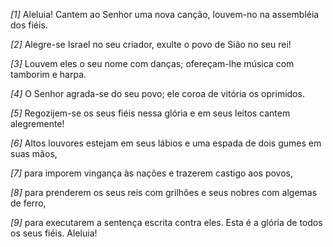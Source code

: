 *[1]* Aleluia! Cantem ao Senhor uma nova canção, louvem-no na assembléia dos fiéis.

*[2]* Alegre-se Israel no seu criador, exulte o povo de Sião no seu rei!

*[3]* Louvem eles o seu nome com danças; ofereçam-lhe música com tamborim e harpa.

*[4]* O Senhor agrada-se do seu povo; ele coroa de vitória os oprimidos.

*[5]* Regozijem-se os seus fiéis nessa glória e em seus leitos cantem alegremente!

*[6]* Altos louvores estejam em seus lábios e uma espada de dois gumes em suas mãos,

*[7]* para imporem vingança às nações e trazerem castigo aos povos,

*[8]* para prenderem os seus reis com grilhões e seus nobres com algemas de ferro,

*[9]* para executarem a sentença escrita contra eles. Esta é a glória de todos os seus fiéis. Aleluia!

